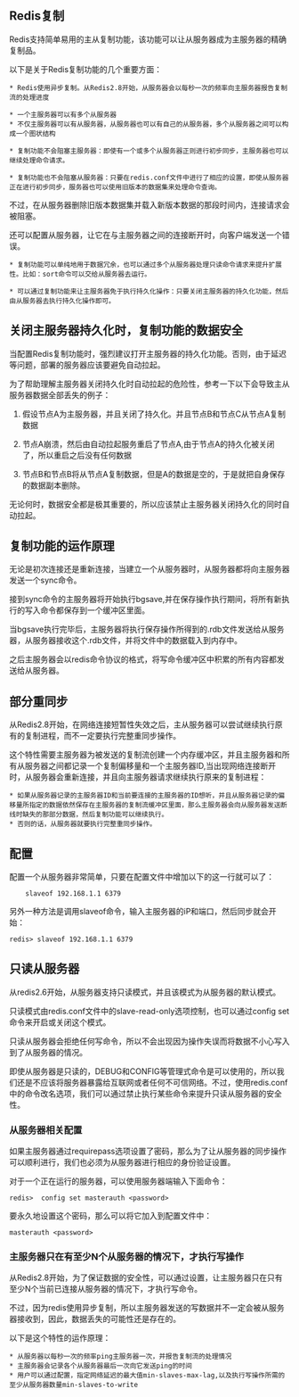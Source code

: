 ## Redis复制

Redis支持简单易用的主从复制功能，该功能可以让从服务器成为主服务器的精确复制品。

以下是关于Redis复制功能的几个重要方面：

	* Redis使用异步复制。从Redis2.8开始，从服务器会以每秒一次的频率向主服务器报告复制流的处理进度

	* 一个主服务器可以有多个从服务器
	* 不仅主服务器可以有从服务器，从服务器也可以有自己的从服务器，多个从服务器之间可以构成一个图状结构

	* 复制功能不会阻塞主服务器：即使有一个或多个从服务器正则进行初步同步，主服务器也可以继续处理命令请求。

	* 复制功能也不会阻塞从服务器：只要在redis.conf文件中进行了相应的设置，即使从服务器正在进行初步同步，服务器也可以使用旧版本的数据集来处理命令查询。

不过，在从服务器删除旧版本数据集并载入新版本数据的那段时间内，连接请求会被阻塞。

还可以配置从服务器，让它在与主服务器之间的连接断开时，向客户端发送一个错误。

	* 复制功能可以单纯地用于数据冗余，也可以通过多个从服务器处理只读命令请求来提升扩展性。比如：sort命令可以交给从服务器去运行。

	* 可以通过复制功能来让主服务器免于执行持久化操作：只要关闭主服务器的持久化功能，然后由从服务器去执行持久化操作即可。


## 关闭主服务器持久化时，复制功能的数据安全

当配置Redis复制功能时，强烈建议打开主服务器的持久化功能。否则，由于延迟等问题，部署的服务器应该要避免自动拉起。

为了帮助理解主服务器关闭持久化时自动拉起的危险性，参考一下以下会导致主从服务器数据全部丢失的例子：


1. 假设节点A为主服务器，并且关闭了持久化。并且节点B和节点C从节点A复制数据

2. 节点A崩溃，然后由自动拉起服务重启了节点A,由于节点A的持久化被关闭了，所以重启之后没有任何数据

3. 节点B和节点B将从节点A复制数据，但是A的数据是空的，于是就把自身保存的数据副本删除。


无论何时，数据安全都是极其重要的，所以应该禁止主服务器关闭持久化的同时自动拉起。

## 复制功能的运作原理

无论是初次连接还是重新连接，当建立一个从服务器时，从服务器都将向主服务器发送一个sync命令。

接到sync命令的主服务器将开始执行bgsave,并在保存操作执行期间，将所有新执行的写入命令都保存到一个缓冲区里面。

当bgsave执行完毕后，主服务器将执行保存操作所得到的.rdb文件发送给从服务器，从服务器接收这个.rdb文件，并将文件中的数据载入到内存中。

之后主服务器会以redis命令协议的格式，将写命令缓冲区中积累的所有内容都发送给从服务器。

## 部分重同步

从Redis2.8开始，在网络连接短暂性失效之后，主从服务器可以尝试继续执行原有的复制进程，而不一定要执行完整重同步操作。

这个特性需要主服务器为被发送的复制流创建一个内存缓冲区，并且主服务器和所有从服务器之间都记录一个复制偏移量和一个主服务器ID,当出现网络连接断开时，从服务器会重新连接，并且向主服务器请求继续执行原来的复制进程：

	* 如果从服务器记录的主服务器ID和当前要连接的主服务器的ID想听，并且从服务器记录的偏移量所指定的数据依然保存在主服务器的复制流缓冲区里面，那么主服务器会向从服务器发送断线时缺失的那部分数据，然后复制功能可以继续执行。
	* 否则的话，从服务器就要执行完整重同步操作。


## 配置

配置一个从服务器非常简单，只要在配置文件中增加以下的这一行就可以了：

		slaveof 192.168.1.1 6379

另外一种方法是调用slaveof命令，输入主服务器的iP和端口，然后同步就会开始：

	redis> slaveof 192.168.1.1 6379



## 只读从服务器

从redis2.6开始，从服务器支持只读模式，并且该模式为从服务器的默认模式。

只读模式由redis.conf文件中的slave-read-only选项控制，也可以通过config set 命令来开启或关闭这个模式。

只读从服务器会拒绝任何写命令，所以不会出现因为操作失误而将数据不小心写入到了从服务器的情况。


即使从服务器是只读的，DEBUG和CONFIG等管理式命令是可以使用的，所以我们还是不应该将服务器暴露给互联网或者任何不可信网络。不过，使用redis.conf中的命令改名选项，我们可以通过禁止执行某些命令来提升只读从服务器的安全性。

### 从服务器相关配置

如果主服务器通过requirepass选项设置了密码，那么为了让从服务器的同步操作可以顺利进行，我们也必须为从服务器进行相应的身份验证设置。

对于一个正在运行的服务器，可以使用服务器端输入下面命令：

	redis>  config set masterauth <password>


要永久地设置这个密码，那么可以将它加入到配置文件中：

	masterauth <password>


### 主服务器只在有至少N个从服务器的情况下，才执行写操作

从Redis2.8开始，为了保证数据的安全性，可以通过设置，让主服务器只在只有至少N个当前已连接从服务器的情况下，才执行写命令。

不过，因为redis使用异步复制，所以主服务器发送的写数据并不一定会被从服务器接收到，因此，数据丢失的可能性还是存在的。

以下是这个特性的运作原理：

	* 从服务器以每秒一次的频率ping主服务器一次，并报告复制流的处理情况
	* 主服务器会记录各个从服务器最后一次向它发送ping的时间
	* 用户可以通过配置，指定网络延迟的最大值min-slaves-max-lag,以及执行写操作所需的至少从服务器数量min-slaves-to-write

